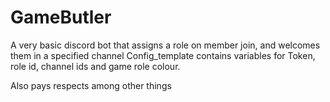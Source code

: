 # GameButler
A very basic discord bot that assigns a role on member join, and welcomes them in a specified channel
Config_template contains variables for Token, role id, channel ids and game role colour.

Also pays respects among other things
